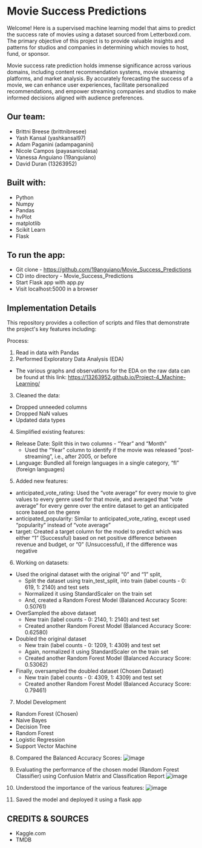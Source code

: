 
# Movie Success Predictions

Welcome! Here is a supervised machine learning model that aims to predict the success rate of movies using a dataset sourced from Letterboxd.com. The primary objective of this project is to provide valuable insights and patterns for studios and companies in determining which movies to host, fund, or sponsor.

Movie success rate prediction holds immense significance across various domains, including content recommendation systems, movie streaming platforms, and market analysis. By accurately forecasting the success of a movie, we can enhance user experiences, facilitate personalized recommendations, and empower streaming companies and studios to make informed decisions aligned with audience preferences.


## Our team:
- Brittni Breese (brittnibresee)
- Yash Kansal (yashkansal97)
- Adam Paganini (adampaganini)
- Nicole Campos (payasanicolasa)
- Vanessa Anguiano (19anguiano)
- David Duran (13263952)

## Built with:
- Python
- Numpy
- Pandas
- hvPlot
- matplotlib
- Scikit Learn
- Flask

## To run the app:
- Git clone - https://github.com/19anguiano/Movie_Success_Predictions
- CD into directory - Movie_Success_Predictions
- Start Flask app with app.py
- Visit localhost:5000 in a browser

## Implementation Details
This repository provides a collection of scripts and files that demonstrate the project's key features including:

Process:
1. Read in data with Pandas
2. Performed Exploratory Data Analysis (EDA)
- The various graphs and observations for the EDA on the raw data can be found at this link: https://13263952.github.io/Project-4_Machine-Learning/
3. Cleaned the data:
- Dropped unneeded columns
- Dropped NaN values
- Updated data types
4. Simplified existing features:
- Release Date: Split this in two columns - “Year” and “Month”
  - Used the “Year” column to identify if the movie was released “post-streaming”, i.e., after 2005, or before
- Language: Bundled all foreign languages in a single category, “fl” (foreign languages)
5. Added new features:
- anticipated_vote_rating: Used the “vote average” for every movie to give values to every genre used for that movie, and averaged that “vote average” for every genre over the entire dataset to get an anticipated score based on the genre
- anticipated_popularity: Similar to anticipated_vote_rating, except used “popularity” instead of “vote average”
- target: Created a target column for the model to predict which was either “1” (Successful) based on net positive difference between revenue and budget, or “0” (Unsuccessful), if the difference was negative
6. Working on datasets:
- Used the original dataset with the original “0” and “1” split, 
  - Split the dataset using train_test_split, into train (label counts - 0: 619, 1: 2140) and test sets
  - Normalized it using StandardScaler on the train set
  - And, created a Random Forest Model (Balanced Accuracy Score: 0.50761)
- OverSampled the above dataset
  - New train (label counts - 0: 2140, 1: 2140) and test set
  - Created another Random Forest Model (Balanced Accuracy Score: 0.62580)
- Doubled the original dataset
  - New train (label counts - 0: 1209, 1: 4309) and test set
  - Again, normalized it using StandardScaler on the train set
  - Created another Random Forest Model (Balanced Accuracy Score: 0.53062)
- Finally, oversampled the doubled dataset (Chosen Dataset)
  - New train (label counts - 0: 4309, 1: 4309) and test set
  - Created another Random Forest Model (Balanced Accuracy Score: 0.79461)
7. Model Development
- Random Forest (Chosen)
- Naive Bayes
- Decision Tree
- Random Forest
- Logistic Regression
- Support Vector Machine
8. Compared the Balanced Accuracy Scores:
![image](https://github.com/19anguiano/Movie_Success_Predictions/assets/116750638/ea0aca7b-6e81-4bee-94ad-faf5d2e74aee)


9. Evaluating the performance of the chosen model (Random Forest Classifier) using Confusion Matrix and Classification Report
![image](https://github.com/19anguiano/Movie_Success_Predictions/assets/116750638/edc1c4a0-a5cc-461c-abab-c40da348612a)


10. Understood the importance of the various features:
![image](https://github.com/19anguiano/Movie_Success_Predictions/assets/116750638/b3afc54c-a103-4314-934b-401c9d2cbf3b)


11. Saved the model and deployed it using a flask app



## CREDITS & SOURCES
- Kaggle.com
- TMDB 

